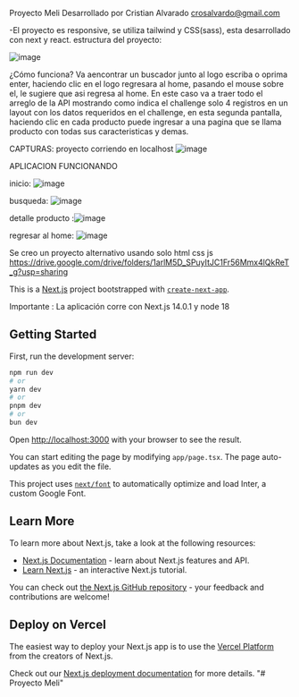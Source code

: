 Proyecto Meli 
Desarrollado por Cristian Alvarado crosalvardo@gmail.com

-El proyecto es responsive, se utiliza tailwind y CSS(sass), esta desarrollado con next y react.
estructura del proyecto: 

![image](https://github.com/kthyon/Meli/assets/37644674/218cdab0-d9ce-440a-a8ca-c3f4e9e14b19)

¿Cómo funciona?
Va aencontrar un buscador junto al logo escriba o oprima enter, haciendo clic en el logo regresara al home, pasando el mouse sobre el, le sugiere que asi regresa al home.
En este caso va a traer todo el arreglo de la API mostrando como indica el challenge solo 4 registros
en un layout con los datos requeridos en el challenge, en esta segunda pantalla, haciendo clic en cada producto puede ingresar a una pagina que se llama producto con todas sus caracteristicas y demas.

CAPTURAS:
proyecto corriendo en localhost ![image](https://github.com/kthyon/Meli/assets/37644674/9f1bbc87-6373-4fa0-8c67-f8b9d2a99dc4)

APLICACION FUNCIONANDO

inicio: ![image](https://github.com/kthyon/Meli/assets/37644674/1c9b0944-bcd6-40df-87a1-a8840dfd4ea8)

busqueda: ![image](https://github.com/kthyon/Meli/assets/37644674/ee5d45e1-e86b-4b0f-9d71-5214d680521a)

detalle producto :![image](https://github.com/kthyon/Meli/assets/37644674/4b08de2c-dd64-45bd-b326-2275b4c27cdc)

regresar al home: ![image](https://github.com/kthyon/Meli/assets/37644674/9be21e4a-0816-459e-ab1e-b379f5a3ea18)



Se creo un proyecto alternativo usando solo html css js https://drive.google.com/drive/folders/1arlM5D_SPuyItJC1Fr56Mmx4lQkReT_g?usp=sharing







This is a [Next.js](https://nextjs.org/) project bootstrapped with [`create-next-app`](https://github.com/vercel/next.js/tree/canary/packages/create-next-app).

Importante : La aplicación corre con Next.js 14.0.1 y node 18

## Getting Started

First, run the development server:

```bash
npm run dev
# or
yarn dev
# or
pnpm dev
# or
bun dev
```

Open [http://localhost:3000](http://localhost:3000) with your browser to see the result.

You can start editing the page by modifying `app/page.tsx`. The page auto-updates as you edit the file.

This project uses [`next/font`](https://nextjs.org/docs/basic-features/font-optimization) to automatically optimize and load Inter, a custom Google Font.

## Learn More

To learn more about Next.js, take a look at the following resources:

- [Next.js Documentation](https://nextjs.org/docs) - learn about Next.js features and API.
- [Learn Next.js](https://nextjs.org/learn) - an interactive Next.js tutorial.

You can check out [the Next.js GitHub repository](https://github.com/vercel/next.js/) - your feedback and contributions are welcome!

## Deploy on Vercel

The easiest way to deploy your Next.js app is to use the [Vercel Platform](https://vercel.com/new?utm_medium=default-template&filter=next.js&utm_source=create-next-app&utm_campaign=create-next-app-readme) from the creators of Next.js.

Check out our [Next.js deployment documentation](https://nextjs.org/docs/deployment) for more details.
"# Proyecto Meli" 


